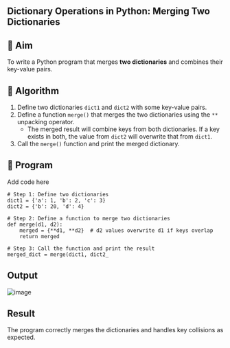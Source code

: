 ## Dictionary Operations in Python: Merging Two Dictionaries

## 🎯 Aim
To write a Python program that merges **two dictionaries** and combines their key-value pairs.

## 🧠 Algorithm
1. Define two dictionaries `dict1` and `dict2` with some key-value pairs.
2. Define a function `merge()` that merges the two dictionaries using the `**` unpacking operator.
   - The merged result will combine keys from both dictionaries. If a key exists in both, the value from `dict2` will overwrite that from `dict1`.
3. Call the `merge()` function and print the merged dictionary.

## 🧾 Program
Add code here
```
# Step 1: Define two dictionaries
dict1 = {'a': 1, 'b': 2, 'c': 3}
dict2 = {'b': 20, 'd': 4}

# Step 2: Define a function to merge two dictionaries
def merge(d1, d2):
    merged = {**d1, **d2}  # d2 values overwrite d1 if keys overlap
    return merged

# Step 3: Call the function and print the result
merged_dict = merge(dict1, dict2_
```
## Output
![image](https://github.com/user-attachments/assets/49767153-df28-4d0f-a3ef-047deeac491d)

## Result
The program correctly merges the dictionaries and handles key collisions as expected.
